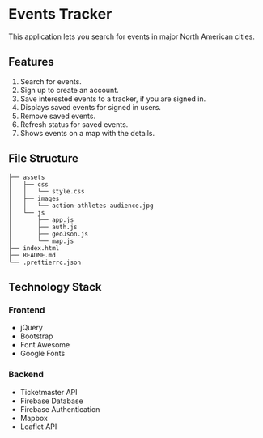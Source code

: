 # Events Tracker

This application lets you search for events in major North American cities.

## Features

1. Search for events.
2. Sign up to create an account.
3. Save interested events to a tracker, if you are signed in.
4. Displays saved events for signed in users.
5. Remove saved events.
6. Refresh status for saved events.
7. Shows events on a map with the details.

## File Structure

```
├── assets
│   ├── css
│   │   └── style.css
│   ├── images
│   │   └── action-athletes-audience.jpg
│   └── js
│       ├── app.js
│       ├── auth.js
│       ├── geoJson.js
│       └── map.js
├── index.html
├── README.md
└── .prettierrc.json
```

## Technology Stack

### Frontend

- jQuery
- Bootstrap
- Font Awesome
- Google Fonts

### Backend

- Ticketmaster API
- Firebase Database
- Firebase Authentication
- Mapbox
- Leaflet API
